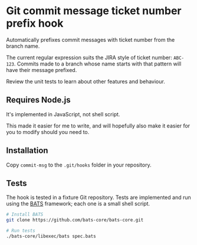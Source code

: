 # Git commit message ticket number prefix hook
Automatically prefixes commit messages with ticket number from the branch name.

The current regular expression suits the JIRA style of ticket number: `ABC-123`. Commits made to a branch whose name starts with that pattern will have their message prefixed.

Review the unit tests to learn about other features and behaviour.

## Requires Node.js
It's implemented in JavaScript, not shell script.

This made it easier for me to write, and will hopefully also make it easier for you to modify should you need to.

## Installation
Copy `commit-msg` to the `.git/hooks` folder in your repository.

## Tests
The hook is tested in a fixture Git repository. Tests are implemented and run using the [BATS](https://github.com/bats-core/bats-core/) framework; each one is a small shell script.

```bash
# Install BATS
git clone https://github.com/bats-core/bats-core.git

# Run tests
./bats-core/libexec/bats spec.bats
```
